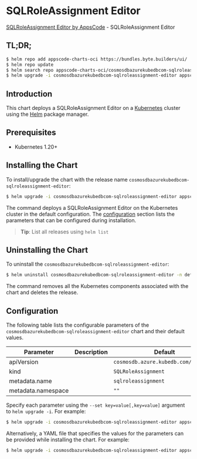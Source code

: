 # SQLRoleAssignment Editor

[SQLRoleAssignment Editor by AppsCode](https://byte.builders) - SQLRoleAssignment Editor

## TL;DR;

```bash
$ helm repo add appscode-charts-oci https://bundles.byte.builders/ui/
$ helm repo update
$ helm search repo appscode-charts-oci/cosmosdbazurekubedbcom-sqlroleassignment-editor --version=v0.4.20
$ helm upgrade -i cosmosdbazurekubedbcom-sqlroleassignment-editor appscode-charts-oci/cosmosdbazurekubedbcom-sqlroleassignment-editor -n default --create-namespace --version=v0.4.20
```

## Introduction

This chart deploys a SQLRoleAssignment Editor on a [Kubernetes](http://kubernetes.io) cluster using the [Helm](https://helm.sh) package manager.

## Prerequisites

- Kubernetes 1.20+

## Installing the Chart

To install/upgrade the chart with the release name `cosmosdbazurekubedbcom-sqlroleassignment-editor`:

```bash
$ helm upgrade -i cosmosdbazurekubedbcom-sqlroleassignment-editor appscode-charts-oci/cosmosdbazurekubedbcom-sqlroleassignment-editor -n default --create-namespace --version=v0.4.20
```

The command deploys a SQLRoleAssignment Editor on the Kubernetes cluster in the default configuration. The [configuration](#configuration) section lists the parameters that can be configured during installation.

> **Tip**: List all releases using `helm list`

## Uninstalling the Chart

To uninstall the `cosmosdbazurekubedbcom-sqlroleassignment-editor`:

```bash
$ helm uninstall cosmosdbazurekubedbcom-sqlroleassignment-editor -n default
```

The command removes all the Kubernetes components associated with the chart and deletes the release.

## Configuration

The following table lists the configurable parameters of the `cosmosdbazurekubedbcom-sqlroleassignment-editor` chart and their default values.

|     Parameter      | Description |                     Default                     |
|--------------------|-------------|-------------------------------------------------|
| apiVersion         |             | <code>cosmosdb.azure.kubedb.com/v1alpha1</code> |
| kind               |             | <code>SQLRoleAssignment</code>                  |
| metadata.name      |             | <code>sqlroleassignment</code>                  |
| metadata.namespace |             | <code>""</code>                                 |


Specify each parameter using the `--set key=value[,key=value]` argument to `helm upgrade -i`. For example:

```bash
$ helm upgrade -i cosmosdbazurekubedbcom-sqlroleassignment-editor appscode-charts-oci/cosmosdbazurekubedbcom-sqlroleassignment-editor -n default --create-namespace --version=v0.4.20 --set apiVersion=cosmosdb.azure.kubedb.com/v1alpha1
```

Alternatively, a YAML file that specifies the values for the parameters can be provided while
installing the chart. For example:

```bash
$ helm upgrade -i cosmosdbazurekubedbcom-sqlroleassignment-editor appscode-charts-oci/cosmosdbazurekubedbcom-sqlroleassignment-editor -n default --create-namespace --version=v0.4.20 --values values.yaml
```
